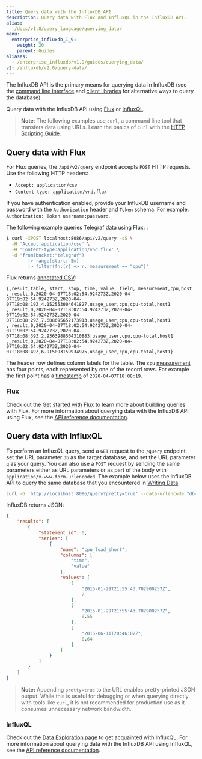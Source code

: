 ```yaml
---
title: Query data with the InfluxDB API
description: Query data with Flux and InfluxQL in the InfluxDB API.
alias:
  -/docs/v1.8/query_language/querying_data/
menu:
  enterprise_influxdb_1_9:
    weight: 20
    parent: Guides
aliases:
  - /enterprise_influxdb/v1.9/guides/querying_data/
v2: /influxdb/v2.0/query-data/
---
```



The InfluxDB API is the primary means for querying data in InfluxDB (see the [command line interface](/enterprise_influxdb/v1.9/tools/influx-cli/use-influx/) and [client libraries](/enterprise_influxdb/v1.9/tools/api_client_libraries/) for alternative ways to query the database).

Query data with the InfluxDB API using [Flux](#query-data-with-flux) or [InfluxQL](#query-data-with-influxql).

> **Note**: The following examples use `curl`, a command line tool that transfers data using URLs. Learn the basics of `curl` with the [HTTP Scripting Guide](https://curl.haxx.se/docs/httpscripting.html).

## Query data with Flux

For Flux queries, the `/api/v2/query` endpoint accepts `POST` HTTP requests. Use the following HTTP headers:
- `Accept: application/csv`
- `Content-type: application/vnd.flux`

If you have authentication enabled, provide your InfluxDB username and password with the `Authorization` header and `Token` schema. For example: `Authorization: Token username:password`.


The following example queries Telegraf data using Flux:
:

```bash
$ curl -XPOST localhost:8086/api/v2/query -sS \
  -H 'Accept:application/csv' \
  -H 'Content-type:application/vnd.flux' \
  -d 'from(bucket:"telegraf")
        |> range(start:-5m)
        |> filter(fn:(r) => r._measurement == "cpu")'  
```
Flux returns [annotated CSV](/influxdb/v2.0/reference/syntax/annotated-csv/):

```
{,result,table,_start,_stop,_time,_value,_field,_measurement,cpu,host
,_result,0,2020-04-07T18:02:54.924273Z,2020-04-07T19:02:54.924273Z,2020-04-07T18:08:19Z,4.152553004641827,usage_user,cpu,cpu-total,host1
,_result,0,2020-04-07T18:02:54.924273Z,2020-04-07T19:02:54.924273Z,2020-04-07T18:08:29Z,7.608695652173913,usage_user,cpu,cpu-total,host1
,_result,0,2020-04-07T18:02:54.924273Z,2020-04-07T19:02:54.924273Z,2020-04-07T18:08:39Z,2.9363988504310883,usage_user,cpu,cpu-total,host1
,_result,0,2020-04-07T18:02:54.924273Z,2020-04-07T19:02:54.924273Z,2020-04-07T18:08:49Z,6.915093159934975,usage_user,cpu,cpu-total,host1}
```

The header row defines column labels for the table. The `cpu` [measurement](/enterprise_influxdb/v1.9/concepts/glossary/#measurement) has four points, each represented by one of the record rows. For example the first point has a [timestamp](/enterprise_influxdb/v1.9/concepts/glossary/#timestamp) of `2020-04-07T18:08:19`.  

### Flux

Check out the [Get started with Flux](/influxdb/v2.0/query-data/get-started/) to learn more about building queries with Flux.
For more information about querying data with the InfluxDB API using Flux, see the [API reference documentation](/enterprise_influxdb/v1.9/tools/api/#influxdb-2-0-api-compatibility-endpoints).

## Query data with InfluxQL

To perform an InfluxQL query, send a `GET` request to the `/query` endpoint, set the URL parameter `db` as the target database, and set the URL parameter `q` as your query.
You can also use a `POST` request by sending the same parameters either as URL parameters or as part of the body with `application/x-www-form-urlencoded`.
The example below uses the InfluxDB API to query the same database that you encountered in [Writing Data](/enterprise_influxdb/v1.9/guides/writing_data/).

```bash
curl -G 'http://localhost:8086/query?pretty=true' --data-urlencode "db=mydb" --data-urlencode "q=SELECT \"value\" FROM \"cpu_load_short\" WHERE \"region\"='us-west'"
```

InfluxDB returns JSON:


```json
{
    "results": [
        {
            "statement_id": 0,
            "series": [
                {
                    "name": "cpu_load_short",
                    "columns": [
                        "time",
                        "value"
                    ],
                    "values": [
                        [
                            "2015-01-29T21:55:43.702900257Z",
                            2
                        ],
                        [
                            "2015-01-29T21:55:43.702900257Z",
                            0.55
                        ],
                        [
                            "2015-06-11T20:46:02Z",
                            0.64
                        ]
                    ]
                }
            ]
        }
    ]
}
```

> **Note:** Appending `pretty=true` to the URL enables pretty-printed JSON output.
While this is useful for debugging or when querying directly with tools like `curl`, it is not recommended for production use as it consumes unnecessary network bandwidth.

### InfluxQL

Check out the [Data Exploration page](/enterprise_influxdb/v1.9/query_language/explore-data/) to get acquainted with InfluxQL.
For more information about querying data with the InfluxDB API using InfluxQL, see the [API reference documentation](/enterprise_influxdb/v1.9/tools/api/#influxdb-1-x-http-endpoints).
